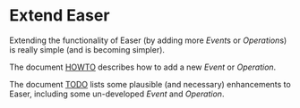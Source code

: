 Extend Easer
=====

Extending the functionality of Easer (by adding more *Event*s or *Operation*s) is really simple (and is becoming simpler).

The document [HOWTO](HOWTO.md) describes how to add a new *Event* or *Operation*.

The document [TODO](TODO.md) lists some plausible (and necessary) enhancements to Easer, including some un-developed *Event* and *Operation*.

